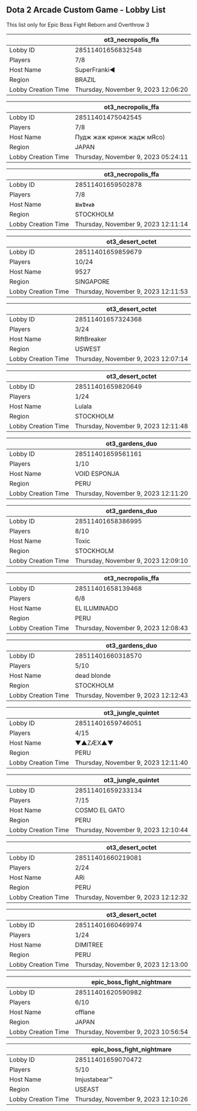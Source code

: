 ## Dota 2 Arcade Custom Game - Lobby List

This list only for Epic Boss Fight Reborn and Overthrow 3

|  | ot3_necropolis_ffa |
| ------ | ------ |
| Lobby ID | 28511401656832548 |
| Players | 7/8 |
| Host Name | SuperFranki◄ |
| Region | BRAZIL |
| Lobby Creation Time | Thursday, November 9, 2023 12:06:20 |


|  | ot3_necropolis_ffa |
| ------ | ------ |
| Lobby ID | 28511401475042545 |
| Players | 7/8 |
| Host Name | Пудж жаж кринж жадж мЯсо) |
| Region | JAPAN |
| Lobby Creation Time | Thursday, November 9, 2023 05:24:11 |


|  | ot3_necropolis_ffa |
| ------ | ------ |
| Lobby ID | 28511401659502878 |
| Players | 7/8 |
| Host Name | 𝖀𝖓𝕯𝖊𝖆𝖉 |
| Region | STOCKHOLM |
| Lobby Creation Time | Thursday, November 9, 2023 12:11:14 |


|  | ot3_desert_octet |
| ------ | ------ |
| Lobby ID | 28511401659859679 |
| Players | 10/24 |
| Host Name | 9527 |
| Region | SINGAPORE |
| Lobby Creation Time | Thursday, November 9, 2023 12:11:53 |


|  | ot3_desert_octet |
| ------ | ------ |
| Lobby ID | 28511401657324368 |
| Players | 3/24 |
| Host Name | RiftBreaker |
| Region | USWEST |
| Lobby Creation Time | Thursday, November 9, 2023 12:07:14 |


|  | ot3_desert_octet |
| ------ | ------ |
| Lobby ID | 28511401659820649 |
| Players | 1/24 |
| Host Name | Lulala |
| Region | STOCKHOLM |
| Lobby Creation Time | Thursday, November 9, 2023 12:11:48 |


|  | ot3_gardens_duo |
| ------ | ------ |
| Lobby ID | 28511401659561161 |
| Players | 1/10 |
| Host Name | VOID ESPONJA |
| Region | PERU |
| Lobby Creation Time | Thursday, November 9, 2023 12:11:20 |


|  | ot3_gardens_duo |
| ------ | ------ |
| Lobby ID | 28511401658386995 |
| Players | 8/10 |
| Host Name | Toxic |
| Region | STOCKHOLM |
| Lobby Creation Time | Thursday, November 9, 2023 12:09:10 |


|  | ot3_necropolis_ffa |
| ------ | ------ |
| Lobby ID | 28511401658139468 |
| Players | 6/8 |
| Host Name | EL ILUMINADO |
| Region | PERU |
| Lobby Creation Time | Thursday, November 9, 2023 12:08:43 |


|  | ot3_gardens_duo |
| ------ | ------ |
| Lobby ID | 28511401660318570 |
| Players | 5/10 |
| Host Name | dead blonde |
| Region | STOCKHOLM |
| Lobby Creation Time | Thursday, November 9, 2023 12:12:43 |


|  | ot3_jungle_quintet |
| ------ | ------ |
| Lobby ID | 28511401659746051 |
| Players | 4/15 |
| Host Name | ▼▲ZÆX▲▼ |
| Region | PERU |
| Lobby Creation Time | Thursday, November 9, 2023 12:11:40 |


|  | ot3_jungle_quintet |
| ------ | ------ |
| Lobby ID | 28511401659233134 |
| Players | 7/15 |
| Host Name | COSMO EL GATO |
| Region | PERU |
| Lobby Creation Time | Thursday, November 9, 2023 12:10:44 |


|  | ot3_desert_octet |
| ------ | ------ |
| Lobby ID | 28511401660219081 |
| Players | 2/24 |
| Host Name | ARi |
| Region | PERU |
| Lobby Creation Time | Thursday, November 9, 2023 12:12:32 |


|  | ot3_desert_octet |
| ------ | ------ |
| Lobby ID | 28511401660469974 |
| Players | 1/24 |
| Host Name | DIMITREE |
| Region | PERU |
| Lobby Creation Time | Thursday, November 9, 2023 12:13:00 |


|  | epic_boss_fight_nightmare |
| ------ | ------ |
| Lobby ID | 28511401620590982 |
| Players | 6/10 |
| Host Name | offlane |
| Region | JAPAN |
| Lobby Creation Time | Thursday, November 9, 2023 10:56:54 |


|  | epic_boss_fight_nightmare |
| ------ | ------ |
| Lobby ID | 28511401659070472 |
| Players | 5/10 |
| Host Name | Imjustabear™ |
| Region | USEAST |
| Lobby Creation Time | Thursday, November 9, 2023 12:10:26 |


